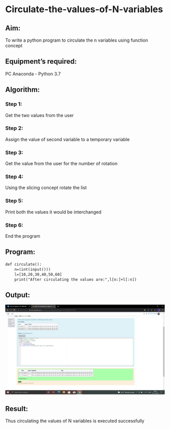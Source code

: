 # Circulate-the-values-of-N-variables
## Aim:
To write a python program to circulate the n variables using function concept
## Equipment’s required:
PC
Anaconda - Python 3.7
## Algorithm: 
### Step 1: 
Get the two values from  the user
### Step 2: 
Assign the value of second variable to a temporary variable 
### Step 3: 
Get the value from the user for the number of rotation
### Step 4: 
Using the slicing concept rotate the list

### Step 5:
Print both the values it would be interchanged
### Step 6: 
End the program
## Program:
```
def circulate():
    n=(int(input()))
    l=[10,20,30,40,50,60]
    print("After circulating the values are:",l[n:]+l[:n])
```

## Output:
![out put](.//image.PNG)


## Result:
Thus circulating the values of N variables is executed successfully


